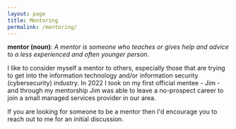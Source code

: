```yaml
---
layout: page
title: Mentoring
permalink: /mentoring/
---
```

**mentor (noun)**: *A mentor is someone who teaches or gives help and advice to a less experienced and often younger person.*

I like to consider myself a mentor to others, especially those that are trying to get into the information technology and/or information security (cybersecurity) industry. In 2022 I took on my first official mentee - Jim - and through my mentorship Jim was able to leave a no-prospect career to join a small managed services provider in our area.

If you are looking for someone to be a mentor then I'd encourage you to reach out to me for an initial discussion.
